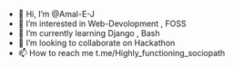 - 👋 Hi, I’m @Amal-E-J
- 👀 I’m interested in Web-Devolopment , FOSS
- 🌱 I’m currently learning Django , Bash
- 💞️ I’m looking to collaborate on Hackathon
- 📫 How to reach me t.me/Highly_functioning_sociopath
